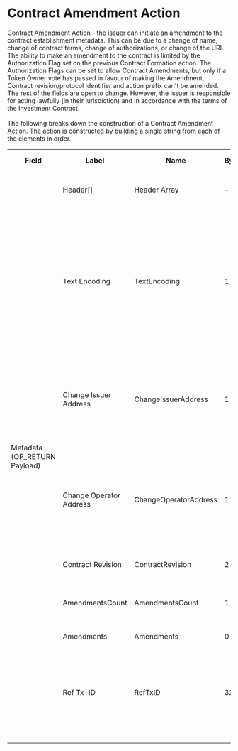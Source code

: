 
<html>
    <head>
        <link rel="stylesheet" href="css/style.css">
        <H1>Contract Amendment Action</H1>
        <p>
        Contract Amendment Action -  the issuer can initiate an amendment to the contract establishment metadata.  This can be due to a change of name, change of contract terms, change of authorizations, or change of the URI.  The ability to make an amendment to the contract is limited by the Authorization Flag set on the previous Contract Formation action.  The Authorization Flags can be set to allow Contract Amendments, but only if a Token Owner vote has passed in favour of making the Amendment. Contract revision/protocol identifier and action prefix can't be amended.  The rest of the fields are open to change.  However, the Issuer is responsible for acting lawfully (in their jurisdiction) and in accordance with the terms of the Investment Contract.<br><br>
        The following breaks down the construction of a Contract Amendment Action. The action is constructed by building a single string from each of the elements in order.
        </p>
    </head>
    <div class="ritz grid-container" dir="ltr">
        <body>
            <table class="waffle" cellspacing="0" cellpadding="0" table-layout=fixed width=100%>
                 <tr style='height:19px;'>
                    <th style="width:6%" class="s0">Field</th>
                       <th style="width:9%" class="s1">Label</th>
                    <th style="width:9%" class="s1">Name</th>
                    <th style="width:2%" class="s1">Bytes</th>
                    <th style="width:29%" class="s1">Example Values</th>
                    <th style="width:26%" class="s1">Comments</th>
                    <th style="width:5%" class="s1">Data Type</th>
                    <th style="width:14%" class="s2">Amendment Restrictions</th>
                </tr>
                <tr>
                    <td class="s5" rowspan="8">Metadata (OP_RETURN Payload)</td>
                    <td class="c6">Header[]</td>
                    <td class="c6">Header Array</td>
                    <td class="c6">-</td>
                    <td class="c6">-</td>
                    <td class="c6">Common header data for all messages</td>
                    <td class="c6">Header</td>
                    <td class="c7"></td>
                </tr>
                    <tr>
                    <td class="c10">Text Encoding</td>
                    <td class="c10">TextEncoding</td>
                    <td class="c10">1</td>
                    <td class="c10" style="word-break:break-all">0</td>
                    <td class="c10"> 0 = ASCII, 1 = UTF-8, 2 = UTF-16, 3 = Unicode.  Encoding applies to all 'text' data types. All 'string' types will always be encoded with ASCII.  Where string is selected, all fields will be ASCII.</td>
                    <td class="c10">uint8</td>
                    <td class="c11">Can be changed by Issuer or Operator at their discretion.</td>
                </tr>                <tr>
                    <td class="c10">Change Issuer Address</td>
                    <td class="c10">ChangeIssuerAddress</td>
                    <td class="c10">1</td>
                    <td class="c10" style="word-break:break-all">1</td>
                    <td class="c10">1 - Yes, 0 - No.  Used to change the issuer address.  The new issuer address must be in the input[1] position.</td>
                    <td class="c10">bool</td>
                    <td class="c11"></td>
                </tr>                <tr>
                    <td class="c10">Change Operator Address</td>
                    <td class="c10">ChangeOperatorAddress</td>
                    <td class="c10">1</td>
                    <td class="c10" style="word-break:break-all">1</td>
                    <td class="c10">1 - Yes, 0 - No.  Used to change the smart contract operator address.  The new operator address must be in the input[1] position.</td>
                    <td class="c10">bool</td>
                    <td class="c11"></td>
                </tr>                <tr>
                    <td class="c10">Contract Revision</td>
                    <td class="c10">ContractRevision</td>
                    <td class="c10">2</td>
                    <td class="c10" style="word-break:break-all">42</td>
                    <td class="c10">Counter 0 - 65,535</td>
                    <td class="c10">uint16</td>
                    <td class="c11"></td>
                </tr>                <tr>
                    <td class="c10">AmendmentsCount</td>
                    <td class="c10">AmendmentsCount</td>
                    <td class="c10">1</td>
                    <td class="c10" style="word-break:break-all">0</td>
                    <td class="c10">Number of Amendments. Must be less than the max Subfield Index of CF.</td>
                    <td class="c10">uint8</td>
                    <td class="c11"></td>
                </tr>                <tr>
                    <td class="c10">Amendments</td>
                    <td class="c10">Amendments</td>
                    <td class="c10">0</td>
                    <td class="c10" style="word-break:break-all"></td>
                    <td class="c10"></td>
                    <td class="c10">Amendment[]</td>
                    <td class="c11"></td>
                </tr>                <tr>
                    <td class="c10">Ref Tx-ID</td>
                    <td class="c10">RefTxID</td>
                    <td class="c10">32</td>
                    <td class="c10" style="word-break:break-all">a8700385d4cc62628cc34629862121f84e6237689de8e45e151dcbc8cf30b33d</td>
                    <td class="c10">Tx-ID of the associated Result action (governance) that permitted the modifications.</td>
                    <td class="c10">SHA256</td>
                    <td class="c11"></td>
                </tr>
            </table>
        </body>
    </div>
</html>